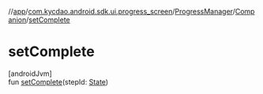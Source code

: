 //[app](../../../../index.md)/[com.kycdao.android.sdk.ui.progress_screen](../../index.md)/[ProgressManager](../index.md)/[Companion](index.md)/[setComplete](set-complete.md)

# setComplete

[androidJvm]\
fun [setComplete](set-complete.md)(stepId: [State](../../../com.kycdao.android.sdk.model/-state/index.md))
